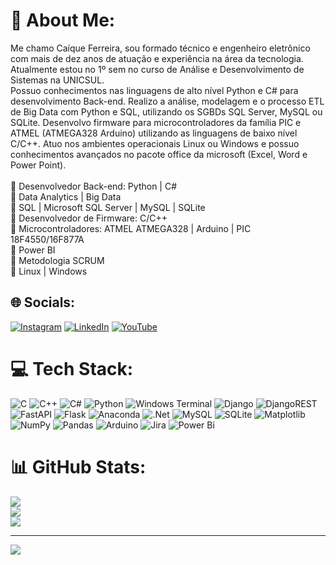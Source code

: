 # 💫 About Me:
Me chamo Caíque Ferreira, sou formado técnico e engenheiro eletrônico com mais de dez anos de atuação e experiência na área da tecnologia. Atualmente estou no 1º sem no curso de Análise e Desenvolvimento de Sistemas na UNICSUL.<br>Possuo conhecimentos nas linguagens de alto nível Python e C# para desenvolvimento Back-end. Realizo a análise, modelagem e o processo ETL de Big Data com Python e SQL, utilizando os SGBDs SQL Server, MySQL ou SQLite. Desenvolvo firmware para microcontroladores da família PIC e ATMEL (ATMEGA328 Arduino) utilizando as linguagens de baixo nível C/C++. Atuo nos ambientes operacionais Linux ou Windows e possuo conhecimentos avançados no pacote office da microsoft (Excel, Word e Power Point).<br><br>📌 Desenvolvedor Back-end: Python | C#<br>📌 Data Analytics | Big Data<br>📌 SQL | Microsoft SQL Server | MySQL | SQLite<br>📌 Desenvolvedor de Firmware: C/C++<br>📌 Microcontroladores: ATMEL ATMEGA328 | Arduino | PIC 18F4550/16F877A<br>📌 Power BI<br>📌 Metodologia SCRUM<br>📌 Linux | Windows


## 🌐 Socials:
[![Instagram](https://img.shields.io/badge/Instagram-%23E4405F.svg?logo=Instagram&logoColor=white)](https://instagram.com/https://www.instagram.com/caique.sf_55/?theme=dark) [![LinkedIn](https://img.shields.io/badge/LinkedIn-%230077B5.svg?logo=linkedin&logoColor=white)](https://linkedin.com/in/https://www.linkedin.com/in/ca%C3%ADque-de-s-ferreira-48105b18b/) [![YouTube](https://img.shields.io/badge/YouTube-%23FF0000.svg?logo=YouTube&logoColor=white)](https://youtube.com/@https://www.youtube.com/channel/UCYzG5vacGFgYoUkzvmhGKwg) 

# 💻 Tech Stack:
![C](https://img.shields.io/badge/c-%2300599C.svg?style=plastic&logo=c&logoColor=white) ![C++](https://img.shields.io/badge/c++-%2300599C.svg?style=plastic&logo=c%2B%2B&logoColor=white) ![C#](https://img.shields.io/badge/c%23-%23239120.svg?style=plastic&logo=c-sharp&logoColor=white) ![Python](https://img.shields.io/badge/python-3670A0?style=plastic&logo=python&logoColor=ffdd54) ![Windows Terminal](https://img.shields.io/badge/Windows%20Terminal-%234D4D4D.svg?style=plastic&logo=windows-terminal&logoColor=white) ![Django](https://img.shields.io/badge/django-%23092E20.svg?style=plastic&logo=django&logoColor=white) ![DjangoREST](https://img.shields.io/badge/DJANGO-REST-ff1709?style=plastic&logo=django&logoColor=white&color=ff1709&labelColor=gray) ![FastAPI](https://img.shields.io/badge/FastAPI-005571?style=plastic&logo=fastapi) ![Flask](https://img.shields.io/badge/flask-%23000.svg?style=plastic&logo=flask&logoColor=white) ![Anaconda](https://img.shields.io/badge/Anaconda-%2344A833.svg?style=plastic&logo=anaconda&logoColor=white) ![.Net](https://img.shields.io/badge/.NET-5C2D91?style=plastic&logo=.net&logoColor=white) ![MySQL](https://img.shields.io/badge/mysql-%2300000f.svg?style=plastic&logo=mysql&logoColor=white) ![SQLite](https://img.shields.io/badge/sqlite-%2307405e.svg?style=plastic&logo=sqlite&logoColor=white) ![Matplotlib](https://img.shields.io/badge/Matplotlib-%23ffffff.svg?style=plastic&logo=Matplotlib&logoColor=black) ![NumPy](https://img.shields.io/badge/numpy-%23013243.svg?style=plastic&logo=numpy&logoColor=white) ![Pandas](https://img.shields.io/badge/pandas-%23150458.svg?style=plastic&logo=pandas&logoColor=white) ![Arduino](https://img.shields.io/badge/-Arduino-00979D?style=plastic&logo=Arduino&logoColor=white) ![Jira](https://img.shields.io/badge/jira-%230A0FFF.svg?style=plastic&logo=jira&logoColor=white) ![Power Bi](https://img.shields.io/badge/power_bi-F2C811?style=plastic&logo=powerbi&logoColor=black)
# 📊 GitHub Stats:
![](https://github-readme-stats.vercel.app/api?username=CaiqueSF&theme=dracula&hide_border=true&include_all_commits=false&count_private=false)<br/>
![](https://github-readme-streak-stats.herokuapp.com/?user=CaiqueSF&theme=dracula&hide_border=true)<br/>
![](https://github-readme-stats.vercel.app/api/top-langs/?username=CaiqueSF&theme=dracula&hide_border=true&include_all_commits=false&count_private=false&layout=compact)

---
[![](https://visitcount.itsvg.in/api?id=CaiqueSF&icon=5&color=11)](https://visitcount.itsvg.in)

<!-- Proudly created with GPRM ( https://gprm.itsvg.in ) -->
